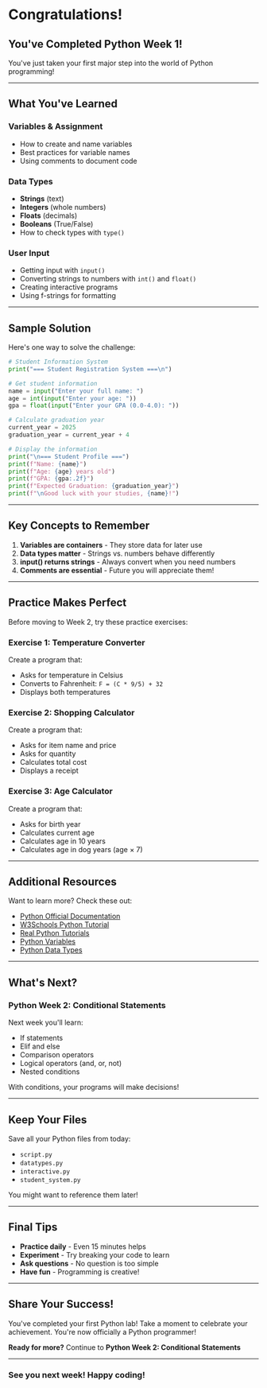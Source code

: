 # Congratulations!

## You've Completed Python Week 1!

You've just taken your first major step into the world of Python programming!

---

## What You've Learned

### Variables & Assignment
- How to create and name variables
- Best practices for variable names
- Using comments to document code

### Data Types
- **Strings** (text)
- **Integers** (whole numbers)
- **Floats** (decimals)
- **Booleans** (True/False)
- How to check types with `type()`

### User Input
- Getting input with `input()`
- Converting strings to numbers with `int()` and `float()`
- Creating interactive programs
- Using f-strings for formatting

---

## Sample Solution

Here's one way to solve the challenge:

```python
# Student Information System
print("=== Student Registration System ===\n")

# Get student information
name = input("Enter your full name: ")
age = int(input("Enter your age: "))
gpa = float(input("Enter your GPA (0.0-4.0): "))

# Calculate graduation year
current_year = 2025
graduation_year = current_year + 4

# Display the information
print("\n=== Student Profile ===")
print(f"Name: {name}")
print(f"Age: {age} years old")
print(f"GPA: {gpa:.2f}")
print(f"Expected Graduation: {graduation_year}")
print(f"\nGood luck with your studies, {name}!")
```

---

## Key Concepts to Remember

1. **Variables are containers** - They store data for later use
2. **Data types matter** - Strings vs. numbers behave differently
3. **input() returns strings** - Always convert when you need numbers
4. **Comments are essential** - Future you will appreciate them!

---

## Practice Makes Perfect

Before moving to Week 2, try these practice exercises:

### Exercise 1: Temperature Converter
Create a program that:
- Asks for temperature in Celsius
- Converts to Fahrenheit: `F = (C * 9/5) + 32`
- Displays both temperatures

### Exercise 2: Shopping Calculator
Create a program that:
- Asks for item name and price
- Asks for quantity
- Calculates total cost
- Displays a receipt

### Exercise 3: Age Calculator
Create a program that:
- Asks for birth year
- Calculates current age
- Calculates age in 10 years
- Calculates age in dog years (age × 7)

---

## Additional Resources

Want to learn more? Check these out:

- [Python Official Documentation](https://docs.python.org/3/)
- [W3Schools Python Tutorial](https://www.w3schools.com/python/)
- [Real Python Tutorials](https://realpython.com/)
- [Python Variables](https://www.w3schools.com/python/python_variables.asp)
- [Python Data Types](https://www.w3schools.com/python/python_datatypes.asp)

---

## What's Next?

### Python Week 2: Conditional Statements
Next week you'll learn:
- If statements
- Elif and else
- Comparison operators
- Logical operators (and, or, not)
- Nested conditions

With conditions, your programs will make decisions!

---

## Keep Your Files

Save all your Python files from today:
- `script.py`
- `datatypes.py`
- `interactive.py`
- `student_system.py`

You might want to reference them later!

---

## Final Tips

- **Practice daily** - Even 15 minutes helps
- **Experiment** - Try breaking your code to learn
- **Ask questions** - No question is too simple
- **Have fun** - Programming is creative!

---

## Share Your Success!

You've completed your first Python lab! Take a moment to celebrate your achievement. You're now officially a Python programmer!

**Ready for more?** Continue to **Python Week 2: Conditional Statements**

---

### See you next week! Happy coding!

